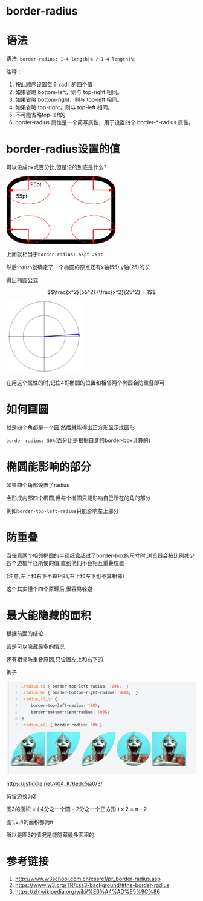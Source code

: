 # border-radius

# 语法

语法: `border-radius: 1-4 length|% / 1-4 length|%;`

注释：

1. 按此顺序设置每个 radii 的四个值
2. 如果省略 bottom-left，则与 top-right 相同。
3. 如果省略 bottom-right，则与 top-left 相同。
4. 如果省略 top-right，则与 top-left 相同。
5. 不可能省略top-left的
6.  border-radius 属性是一个简写属性，用于设置四个 border-*-radius 属性。


# border-radius设置的值

可以设成px或百分比,但是设的到底是什么?

![border-radius设置](/assets/corner.png)

上面就相当于`border-radius: 55pt 25pt`

然后`55和25`就确定了一个椭圆的原点还有x轴(55),y轴(25)的长

得出椭圆公式

$$\frac{x^2}{55^2}+\frac{x^2}{25^2} = 1$$

![化椭圆](/assets/200px-Parametric_ellipse.gif)

在用这个属性的时,记住4哥椭圆的位置和相邻两个椭圆会防重叠即可

# 如何画圆

就是四个角都是一个圆,然后就能得出正方形显示成圆形

`border-radius: 50%`(百分比是根据自身的border-box计算的)

# 椭圆能影响的部分

如果四个角都设置了radius

会形成内部四个椭圆,但每个椭圆只能影响自己所在的角的部分

例如`border-top-left-radius`只能影响左上部分

# 防重叠

当任意两个相邻椭圆的半径纸盒超过了border-box的尺寸时,浏览器会按比例减少各个边框半径所使的值,直到他们不会相互重叠位置

(注意,左上和右下不算相邻,右上和左下也不算相邻)

这个其实懂个四个原理后,很容易躲避

# 最大能隐藏的面积

根据前面的结论

圆是可以隐藏最多的情况

还有相邻防重叠原因,只设置左上和右下的

例子

![radius最小面积](/assets/QQ20170107-1.png)

https://jsfiddle.net/404_K/6edc5ja0/3/

假设边长为2

图3的面积 = ( 4分之一个圆 - 2分之一个正方形 ) x 2 = π - 2

图1,2,4的面积都为π

所以是图3的情况是能隐藏最多面积的

# 参考链接

1. http://www.w3school.com.cn/cssref/pr_border-radius.asp
2. https://www.w3.org/TR/css3-background/#the-border-radius
3. https://zh.wikipedia.org/wiki/%E6%A4%AD%E5%9C%86